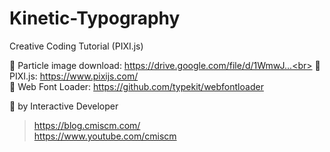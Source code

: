 # Kinetic-Typography
Creative Coding Tutorial (PIXI.js)

🔸 Particle image download: https://drive.google.com/file/d/1WmwJ...<br>
🔸 PIXI.js: https://www.pixijs.com/ <br>
🔸 Web Font Loader: https://github.com/typekit/webfontloader <br>

🔸 by Interactive Developer
>https://blog.cmiscm.com/ <br>
>https://www.youtube.com/cmiscm
